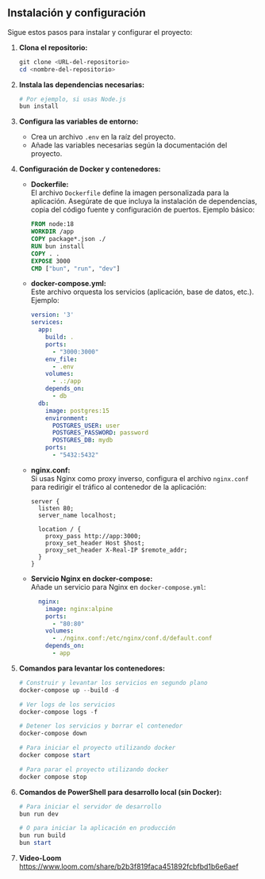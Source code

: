 ## Instalación y configuración

Sigue estos pasos para instalar y configurar el proyecto:

1. **Clona el repositorio:**
    ```powershell
    git clone <URL-del-repositorio>
    cd <nombre-del-repositorio>
    ```

2. **Instala las dependencias necesarias:**
    ```powershell
    # Por ejemplo, si usas Node.js
    bun install
    ```

3. **Configura las variables de entorno:**
    - Crea un archivo `.env` en la raíz del proyecto.
    - Añade las variables necesarias según la documentación del proyecto.

4. **Configuración de Docker y contenedores:**

    - **Dockerfile:**  
      El archivo `Dockerfile` define la imagen personalizada para la aplicación. Asegúrate de que incluya la instalación de dependencias, copia del código fuente y configuración de puertos. Ejemplo básico:
      ```dockerfile
      FROM node:18
      WORKDIR /app
      COPY package*.json ./
      RUN bun install
      COPY . .
      EXPOSE 3000
      CMD ["bun", "run", "dev"]
      ```

    - **docker-compose.yml:**  
      Este archivo orquesta los servicios (aplicación, base de datos, etc.). Ejemplo:
      ```yaml
      version: '3'
      services:
        app:
          build: .
          ports:
            - "3000:3000"
          env_file:
            - .env
          volumes:
            - .:/app
          depends_on:
            - db
        db:
          image: postgres:15
          environment:
            POSTGRES_USER: user
            POSTGRES_PASSWORD: password
            POSTGRES_DB: mydb
          ports:
            - "5432:5432"
      ```

    - **nginx.conf:**  
      Si usas Nginx como proxy inverso, configura el archivo `nginx.conf` para redirigir el tráfico al contenedor de la aplicación:
      ```nginx
      server {
        listen 80;
        server_name localhost;

        location / {
          proxy_pass http://app:3000;
          proxy_set_header Host $host;
          proxy_set_header X-Real-IP $remote_addr;
        }
      }
      ```

    - **Servicio Nginx en docker-compose:**  
      Añade un servicio para Nginx en `docker-compose.yml`:
      ```yaml
        nginx:
          image: nginx:alpine
          ports:
            - "80:80"
          volumes:
            - ./nginx.conf:/etc/nginx/conf.d/default.conf
          depends_on:
            - app
      ```

5. **Comandos para levantar los contenedores:**
    ```powershell
    # Construir y levantar los servicios en segundo plano
    docker-compose up --build -d

    # Ver logs de los servicios
    docker-compose logs -f

    # Detener los servicios y borrar el contenedor 
    docker-compose down

    # Para iniciar el proyecto utilizando docker
    docker compose start

    # Para parar el proyecto utilizando docker
    docker compose stop 
    ```

6. **Comandos de PowerShell para desarrollo local (sin Docker):**
    ```powershell
    # Para iniciar el servidor de desarrollo
    bun run dev

    # O para iniciar la aplicación en producción
    bun run build
    bun start
    ```
7. **Video-Loom**
https://www.loom.com/share/b2b3f819faca451892fcbfbd1b6e6aef


